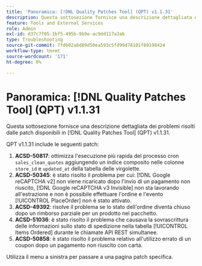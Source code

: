 ```yaml
---
title: 'Panoramica: [!DNL Quality Patches Tool] (QPT) v1.1.31'
description: Questa sottosezione fornisce una descrizione dettagliata dei problemi risolti dalle patch disponibili in  [!DNL Quality Patches Tool] (QPT) v1.1.31.
feature: Tools and External Services
role: Admin
exl-id: d37c7f05-1bf5-495b-9b9e-ac9dd117a3ab
type: Troubleshooting
source-git-commit: 7fdb02a6d89d50ea593c5fd99d78101f89198424
workflow-type: tm+mt
source-wordcount: '171'
ht-degree: 0%

---
```


# Panoramica: [!DNL Quality Patches Tool] (QPT) v1.1.31

Questa sottosezione fornisce una descrizione dettagliata dei problemi risolti dalle patch disponibili in [!DNL Quality Patches Tool] (QPT) v1.1.31.

QPT v1.1.31 include le seguenti patch:

1. **ACSD-50817**: ottimizza l&#39;esecuzione più rapida del processo cron `sales_clean_quotes` aggiungendo un indice composito nelle colonne `store_id` e `updated_at` della tabella delle virgolette.
1. **ACSD-50345**: è stato risolto il problema per cui: [!DNL Google reCAPTCHA v2] non viene ricaricato dopo l&#39;invio di un pagamento non riuscito, [!DNL Google reCAPTCHA v3 Invisible] non sta lavorando all&#39;estrazione e non è possibile effettuare l&#39;ordine e l&#39;evento [!UICONTROL PlaceOrder] non è stato attivato.
1. **ACSD-49392**: risolve il problema se lo stato dell&#39;ordine diventa chiuso dopo un rimborso parziale per un prodotto nel pacchetto.
1. **ACSD-51036**: è stato risolto il problema che causava la sovrascrittura delle informazioni sullo stato di spedizione nella tabella [!UICONTROL Items Ordered] durante le chiamate API REST simultanee.
1. **ACSD-50858**: è stato risolto il problema relativo all&#39;utilizzo errato di un coupon dopo un pagamento non riuscito con carta.

Utilizza il menu a sinistra per passare a una pagina patch specifica.
